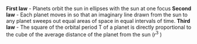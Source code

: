 **First law** - Planets orbit the sun in ellipses with the sun at one focus
**Second law** - Each planet moves in so that an imaginary line drawn from the sun to any planet sweeps out equal areas of space in equal intervals of time.
**Third law** - The square of the orbital period T of a planet is directly proportional to the cube of the average distance of the planet from the sun ($r^3$ )